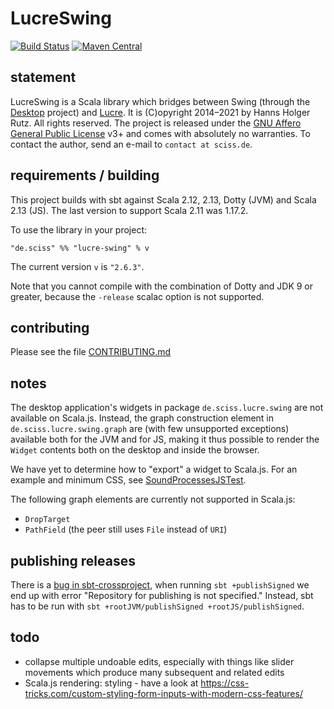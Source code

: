 # LucreSwing

[![Build Status](https://github.com/Sciss/LucreSwing/workflows/Scala%20CI/badge.svg?branch=main)](https://github.com/Sciss/LucreSwing/actions?query=workflow%3A%22Scala+CI%22)
[![Maven Central](https://maven-badges.herokuapp.com/maven-central/de.sciss/lucre-swing_2.13/badge.svg)](https://maven-badges.herokuapp.com/maven-central/de.sciss/lucre-swing_2.13)

## statement

LucreSwing is a Scala library which bridges between Swing (through 
the [Desktop](https://git.iem.at/sciss/Desktop/) project) and [Lucre](https://git.iem.at/sciss/Lucre/).
It is (C)opyright 2014&ndash;2021 by Hanns Holger Rutz. All rights reserved. The project is released under
the [GNU Affero General Public License](https://git.iem.at/sciss/LucreSwing/raw/main/LICENSE) v3+ and comes 
with absolutely no warranties. To contact the author, send an e-mail to `contact at sciss.de`.

## requirements / building

This project builds with sbt against Scala 2.12, 2.13, Dotty (JVM) and Scala 2.13 (JS).
The last version to support Scala 2.11 was 1.17.2.

To use the library in your project:

    "de.sciss" %% "lucre-swing" % v

The current version `v` is `"2.6.3"`.

Note that you cannot compile with the combination of Dotty and JDK 9 or greater, because the
`-release` scalac option is not supported.

## contributing

Please see the file [CONTRIBUTING.md](CONTRIBUTING.md)

## notes

The desktop application's widgets in package `de.sciss.lucre.swing` are not available on Scala.js. Instead, the
graph construction element in `de.sciss.lucre.swing.graph` are (with few unsupported exceptions) available both
for the JVM and for JS, making it thus possible to render the `Widget` contents both on the desktop and inside
the browser.

We have yet to determine how to "export" a widget to Scala.js. For an example and minimum CSS, see
[SoundProcessesJSTest](https://github.com/Sciss/SoundProcessesJSTest/blob/main/lucre-swing.css).

The following graph elements are currently not supported in Scala.js:

- `DropTarget`
- `PathField` (the peer still uses `File` instead of `URI`)

## publishing releases

There is a [bug in sbt-crossproject](https://github.com/portable-scala/sbt-crossproject/issues/130), 
when running `sbt +publishSigned` we end up with error "Repository for publishing is not specified." 
Instead, sbt has to be run with `sbt +rootJVM/publishSigned +rootJS/publishSigned`.

## todo

- collapse multiple undoable edits, especially with things like slider movements which produce many subsequent and related edits
- Scala.js rendering: styling - have a look at https://css-tricks.com/custom-styling-form-inputs-with-modern-css-features/
